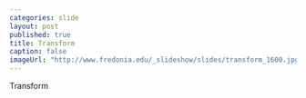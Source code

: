 ```yaml
---
categories: slide
layout: post
published: true
title: Transform
caption: false
imageUrl: "http://www.fredonia.edu/_slideshow/slides/transform_1600.jpg"
---
```


Transform